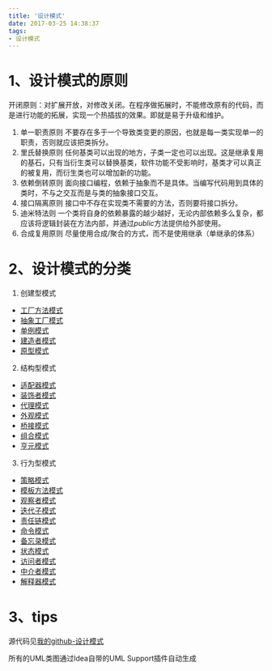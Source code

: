 ```yaml
---
title: '设计模式'
date: 2017-03-25 14:38:37
tags: 
- 设计模式
---
```

# 1、设计模式的原则
开闭原则：对扩展开放，对修改关闭。在程序做拓展时，不能修改原有的代码，而是进行功能的拓展，实现一个热插拔的效果。即就是易于升级和维护。

1. 单一职责原则
不要存在多于一个导致类变更的原因，也就是每一类实现单一的职责，否则就应该把类拆分。
2. 里氏替换原则
任何基类可以出现的地方，子类一定也可以出现。这是继承复用的基石，只有当衍生类可以替换基类，软件功能不受影响时，基类才可以真正的被复用，而衍生类也可以增加新的功能。
3. 依赖倒转原则
面向接口编程，依赖于抽象而不是具体。当编写代码用到具体的类时，不与之交互而是与类的抽象接口交互。
4. 接口隔离原则
接口中不存在实现类不需要的方法，否则要将接口拆分。
5. 迪米特法则
一个类将自身的依赖暴露的越少越好，无论内部依赖多么复杂，都应该将逻辑封装在方法内部，并通过*public*方法提供给外部使用。
6. 合成复用原则
尽量使用合成/聚合的方式，而不是使用继承（单继承的体系）

# 2、设计模式的分类
1. 创建型模式
- [工厂方法模式](https://xpengv.github.io/2017/07/02/工厂方法模式/)
- [抽象工厂模式]()
- [单例模式](https://xpengv.github.io/2017/06/03/单例模式/)
- [建造者模式]()
- [原型模式]()

2. 结构型模式
- [适配器模式]()
- [装饰者模式](https://xpengv.github.io/2017/03/26/装饰者模式/)
- [代理模式](https://xpengv.github.io/2017/04/05/Java代理/)
- [外观模式]()
- [桥接模式]()
- [组合模式]()
- [亨元模式]()

3. 行为型模式
- [策略模式](https://xpengv.github.io/2017/05/23/策略模式/)
- [模板方法模式]()
- [观察者模式](https://xpengv.github.io/2017/07/07/观察者模式/)
- [迭代子模式]()
- [责任链模式]()
- [命令模式]()
- [备忘录模式]()
- [状态模式]()
- [访问者模式]()
- [中介者模式]()
- [解释器模式]()


# 3、tips
源代码见[我的github-设计模式](https://github.com/xpengV/DesignPattern)

所有的UML类图通过Idea自带的UML Support插件自动生成